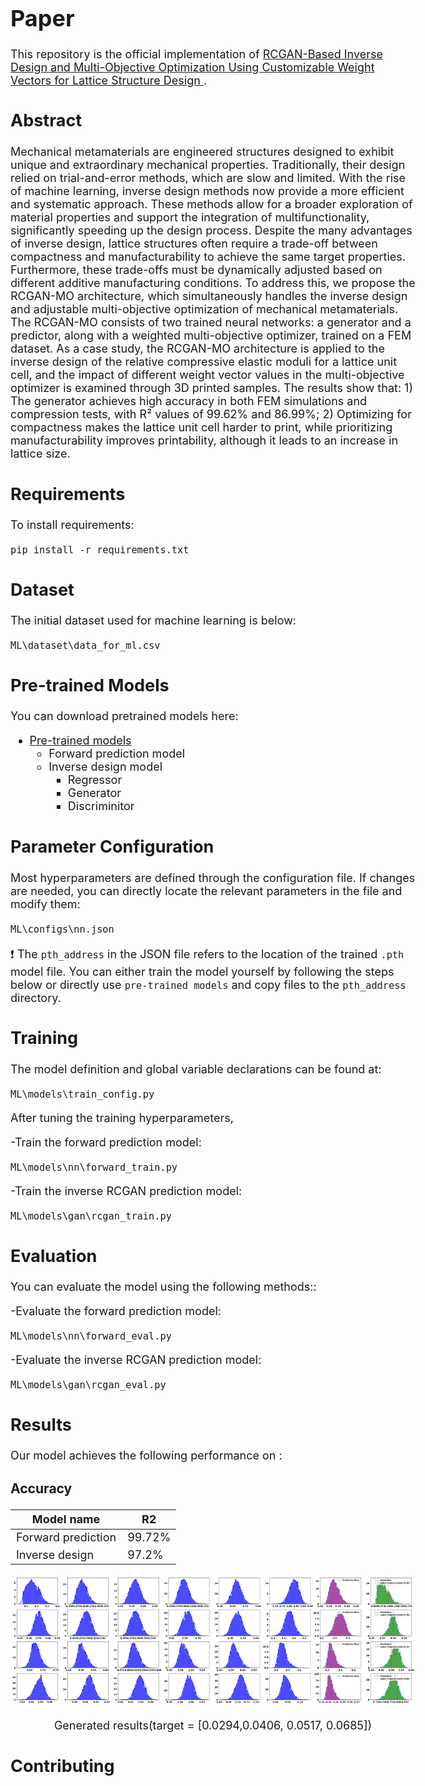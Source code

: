 <style>
  body {
    font-size: 18px;
  }
</style>
# Paper

This repository is the official implementation of [RCGAN-Based Inverse Design and Multi-Objective Optimization Using Customizable Weight Vectors for Lattice Structure Design ](xxx). 

## Abstract

Mechanical metamaterials are engineered structures designed to exhibit unique and extraordinary mechanical properties. Traditionally, their design relied on trial-and-error methods, which are slow and limited. With the rise of machine learning, inverse design methods now provide a more efficient and systematic approach. These methods allow for a broader exploration of material properties and support the integration of multifunctionality, significantly speeding up the design process. Despite the many advantages of inverse design, lattice structures often require a trade-off between compactness and manufacturability to achieve the same target properties. Furthermore, these trade-offs must be dynamically adjusted based on different additive manufacturing conditions. To address this, we propose the RCGAN-MO architecture, which simultaneously handles the inverse design and adjustable multi-objective optimization of mechanical metamaterials. The RCGAN-MO consists of two trained neural networks: a generator and a predictor, along with a weighted multi-objective optimizer, trained on a FEM dataset. As a case study, the RCGAN-MO architecture is applied to the inverse design of the relative compressive elastic moduli  for a lattice unit cell, and the impact of different weight vector values in the multi-objective optimizer is examined through 3D printed samples. The results show that: 1) The generator achieves high accuracy in both FEM simulations and compression tests, with R² values of 99.62% and 86.99%; 2) Optimizing for compactness makes the lattice unit cell harder to print, while prioritizing manufacturability improves printability, although it leads to an increase in lattice size.



## Requirements

To install requirements:

```setup
pip install -r requirements.txt
```

## Dataset

The initial dataset used for machine learning is below:
```dataset
ML\dataset\data_for_ml.csv
```

## Pre-trained Models

You can download pretrained models here:

- [Pre-trained models](https://drive.google.com/drive/folders/1NSqfPPsY1RPsla_znxMMUr7pr5FpA_6i?usp=drive_link)  
  - Forward prediction model
  - Inverse design model
    - Regressor
    - Generator
    - Discriminitor


## Parameter Configuration

Most hyperparameters are defined through the configuration file. If changes are needed, you can directly locate the relevant parameters in the file and modify them:

```parameter
ML\configs\nn.json
```
:exclamation: The `pth_address` in the JSON file refers to the location of the trained `.pth` model file. You can either train the model yourself by following the steps below or directly use `pre-trained models` and copy files to the `pth_address` directory.


## Training

The model definition and global variable declarations can be found at:

    ML\models\train_config.py

After tuning the training hyperparameters,

-Train the forward prediction model:  

    ML\models\nn\forward_train.py


-Train the inverse RCGAN prediction model:

    ML\models\gan\rcgan_train.py


## Evaluation

You can evaluate the model using the following methods::  

-Evaluate the forward prediction model:

    ML\models\nn\forward_eval.py

-Evaluate the inverse RCGAN prediction model:

    ML\models\gan\rcgan_eval.py

## Results

Our model achieves the following performance on :

### Accuracy

| Model name         | R2  |
| ------------------ |---------------- | 
| Forward prediction   |     99.72%         |
| Inverse design   |     97.2%         |

<div style="text-align: center;">
  <img src="figs/gen_img.jpg" alt="Generated Image" width="800" />
  <p>Generated results(target = [0.0294,0.0406, 0.0517, 0.0685])</p>
</div>



## Contributing

